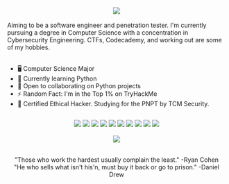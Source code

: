 <div align="center">
 <img class="img" src="https://media.licdn.com/dms/image/D4E16AQGmJbUZ8jkhZw/profile-displaybackgroundimage-shrink_200_800/0/1666232085833?e=2147483647&v=beta&t=LisQGVKvuxkccOmSXdpf8s6g1MyN03gN5rkGI__SeOU" />
</div>
<br>
Aiming to be a software engineer and penetration tester. I'm currently pursuing a degree in Computer Science with a concentration in Cybersecurity Engineering. CTFs, Codecademy, and working out are some of my hobbies.<br>
<br>

* 🖥️  Computer Science Major<br>
* 🧠  Currently learning Python<br>
* 🤝 Open to collaborating on Python projects<br>
* ⚡  Random Fact: I'm in the Top 1% on TryHackMe<br>
* 📜  Certified Ethical Hacker. Studying for the PNPT by TCM Security.


##
<div align="center">
<img class="img" src="https://img.shields.io/badge/javascript-%23323330.svg?style=flat&logo=javascript&logoColor=%23F7DF1E" /> <img class="img" src="https://img.shields.io/badge/Solidity-%23363636.svg?style=flat&logo=solidity&logoColor=white" /> <img class="img" src="https://img.shields.io/badge/html5-%23E34F26.svg?style=flat&logo=html5&logoColor=white" /> <img class="img" src="https://img.shields.io/badge/css3-%231572B6.svg?style=flat&logo=css3&logoColor=white" /> <img class="img" src="https://img.shields.io/badge/php-%23777BB4.svg?style=flat&logo=php&logoColor=white" /> <img class="img" src="https://img.shields.io/badge/python-3670A0?style=flat&logo=python&logoColor=ffdd54" /> <img class="img" src="https://img.shields.io/badge/shell_script-%23121011.svg?style=flat&logo=gnu-bash&logoColor=white" /> <img class="img" src="https://img.shields.io/badge/AWS-%23FF9900.svg?style=flat&logo=amazon-aws&logoColor=white" /> <img class="img" src="https://img.shields.io/badge/express.js-%23404d59.svg?style=flat&logo=express&logoColor=%2361DAFB" /> <img class="img" src="https://img.shields.io/badge/node.js-6DA55F?style=flat&logo=node.js&logoColor=white" />
</div>

<br>
<div align="center">
 <img class="img" src="https://github-readme-stats.vercel.app/api/top-langs/?username=Wayahlife&theme=tokyonight&hide_border=true&include_all_commits=false&count_private=false&layout=compact" />
</div>
<br>
<p align="center">"Those who work the hardest usually complain the least." -Ryan Cohen<br>
"He who sells what isn't his'n, must buy it back or go to prison." -Daniel Drew<br>
</p>
